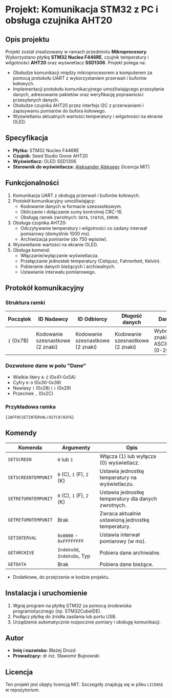 # Projekt: Komunikacja STM32 z PC i obsługa czujnika AHT20

## Opis projektu

Projekt został zrealizowany w ramach przedmiotu **Mikroprocesory**. Wykorzystano płytkę **STM32 Nucleo F446RE**, czujnik temperatury i wilgotności **AHT20** oraz wyświetlacz **SSD1306**. Projekt polega na:

- Obsłudze komunikacji między mikroprocesorem a komputerem za pomocą protokołu UART z wykorzystaniem przerwań i buforów kołowych.
- Implementacji protokołu komunikacyjnego umożliwiającego przesyłanie danych, adresowanie pakietów oraz weryfikację poprawności przesyłanych danych.
- Obsłudze czujnika AHT20 przez interfejs I2C z przerwaniami i zapisywaniu pomiarów do bufora kołowego.
- Wyświetlaniu aktualnych wartości temperatury i wilgotności na ekranie OLED.

## Specyfikacja

- **Płytka:** STM32 Nucleo F446RE
- **Czujnik:** Seed Studio Grove AHT20
- **Wyświetlacz:** OLED SSD1306
- **Sterownik do wyświetlacza:** [Aleksander Alekseev](https://github.com/afiskon/stm32-ssd1306) (licencja MIT)

## Funkcjonalności

1. Komunikacja UART z obsługą przerwań i buforów kołowych.
2. Protokół komunikacyjny umożliwiający:
   - Kodowanie danych w formacie szesnastkowym.
   - Obliczanie i dołączanie sumy kontrolnej CRC-16.
   - Obsługę ramek zwrotnych: `DATA`, `STATUS`, `ERROR`.
3. Obsługa czujnika AHT20:
   - Odczytywanie temperatury i wilgotności co zadany interwał pomiarowy (domyślnie 1000 ms).
   - Archiwizacja pomiarów (do 750 wpisów).
4. Wyświetlanie wartości na ekranie OLED.
5. Obsługa komend:
   - Włączanie/wyłączanie wyświetlacza.
   - Przełączanie jednostek temperatury (Celsjusz, Fahrenheit, Kelvin).
   - Pobieranie danych bieżących i archiwalnych.
   - Ustawianie interwału pomiarowego.

## Protokół komunikacyjny

### Struktura ramki

| Początek | ID Nadawcy | ID Odbiorcy | Długość danych | Dane | Suma kontrolna | Koniec |
|----------|------------|-------------|----------------|------|----------------|-------|
| `{` (0x7B) | Kodowanie szesnastkowe (2 znaki) | Kodowanie szesnastkowe (2 znaki) | Kodowanie szesnastkowe (2 znaki) | Wybrane znaki ASCII (0-200) | Kodowanie szesnastkowe (4 znaki) | `}` (0x7D) |

### Dozwolone dane w polu "Dane"
- Wielkie litery `A-Z` (0x41-0x5A)
- Cyfry `0-9` (0x30-0x39)
- Nawiasy `(` (0x28) i `)` (0x29)
- Przecinek `,` (0x2C)

### Przykładowa ramka
```
{2AFF0CSETINTERVAL(927C0)92F6}
```

## Komendy

| Komenda                    | Argumenty                     | Opis                                              |
|----------------------------|-------------------------------|--------------------------------------------------|
| `SETSCREEN`                | `0` lub `1`                  | Włącza (1) lub wyłącza (0) wyświetlacz.          |
| `SETSCREENTEMPUNIT`        | `0` (C), `1` (F), `2` (K)    | Ustawia jednostkę temperatury na wyświetlaczu.   |
| `SETRETURNTEMPUNIT`        | `0` (C), `1` (F), `2` (K)    | Ustawia jednostkę temperatury dla danych zwrotnych. |
| `GETRETURNTEMPUNIT`        | Brak                          | Zwraca aktualnie ustawioną jednostkę temperatury.|
| `SETINTERVAL`              | `0x0000` - `0xFFFFFFFF`          | Ustawia interwał pomiarowy (w ms).               |
| `GETARCHIVE`               | `IndeksOd`, `IndeksDo`, Typ   | Pobiera dane archiwalne.                         |
| `GETDATA`               | Brak                          | Pobiera dane bieżące.                            |

+ Dodatkowe, do przejrzenia w kodzie projektu.

## Instalacja i uruchomienie
1. Wgraj program na płytkę STM32 za pomocą środowiska programistycznego (np. STM32CubeIDE).
2. Podłącz płytkę do źródła zasilania lub portu USB.
3. Urządzenie automatycznie rozpocznie pomiary i obsługę komunikacji.

## Autor

- **Imię i nazwisko:** Błażej Drozd
- **Prowadzący:** dr inż. Sławomir Bujnowski

## Licencja

Ten projekt jest objęty licencją MIT. Szczegóły znajdują się w pliku `LICENSE` w repozytorium.
